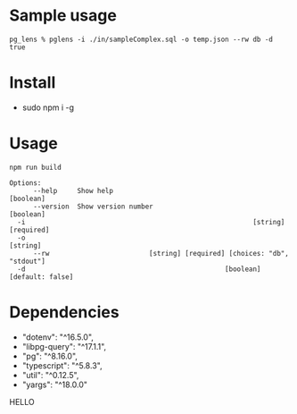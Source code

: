 # Sample usage
```pg_lens % pglens -i ./in/sampleComplex.sql -o temp.json --rw db -d true```

# Install
- sudo npm i -g

# Usage
```
npm run build
```
```
Options:
      --help     Show help                                             [boolean]
      --version  Show version number                                   [boolean]
  -i                                                         [string] [required]
  -o                                                                    [string]
      --rw                         [string] [required] [choices: "db", "stdout"]
  -d                                                  [boolean] [default: false]
```

# Dependencies
- "dotenv": "^16.5.0",
- "libpg-query": "^17.1.1",
- "pg": "^8.16.0",
- "typescript": "^5.8.3",
- "util": "^0.12.5",
- "yargs": "^18.0.0"

HELLO
